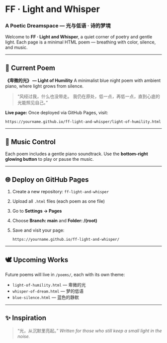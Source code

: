 # FF · Light and Whisper

### A Poetic Dreamspace — 光与低语 · 诗的梦境

Welcome to **FF · Light and Whisper**, a quiet corner of poetry and gentle light.
Each page is a minimal HTML poem — breathing with color, silence, and music.

---

## 🌙 Current Poem

**《卑微的光》 — Light of Humility**
A minimalist blue night poem with ambient piano, where light grows from silence.

> “风经过我，什么也没带走。
> 我仍在原处，低一点，再低一点，直到心底的光能照见自己。”

**Live page:**
Once deployed via GitHub Pages, visit:

```
https://yourname.github.io/ff-light-and-whisper/light-of-humility.html
```

---

## 🎵 Music Control

Each poem includes a gentle piano soundtrack.
Use the **bottom-right glowing button** to play or pause the music.

---

## 🌐 Deploy on GitHub Pages

1. Create a new repository: `ff-light-and-whisper`
2. Upload all `.html` files (each poem as one file)
3. Go to **Settings → Pages**
4. Choose **Branch: main** and **Folder: /(root)**
5. Save and visit your page:

   ```
   https://yourname.github.io/ff-light-and-whisper/
   ```

---

## 🕊️ Upcoming Works

Future poems will live in `/poems/`, each with its own theme:

* `light-of-humility.html` — 卑微的光
* `whisper-of-dream.html` — 梦的低语
* `blue-silence.html` — 蓝色的静默

---

## ✨ Inspiration

> “光，从沉默里亮起。”
> *Written for those who still keep a small light in the noise.*
